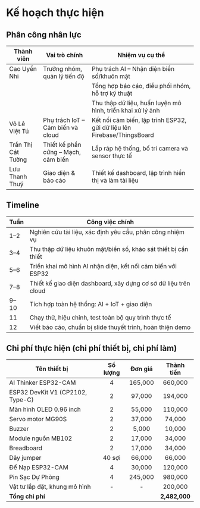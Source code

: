 # Kế hoạch thực hiện

## Phân công nhân lực

| Thành viên | Vai trò chính | Nhiệm vụ cụ thể |
| --- | ---- | ------ |
| Cao Uyển Nhi | Trưởng nhóm, quản lý tiến độ | Phụ trách AI – Nhận diện biển số/khuôn mặt|
| | | Tổng hợp báo cáo, điều phối nhóm, hỗ trợ kỹ thuật|
| | | Thu thập dữ liệu, huấn luyện mô hình, triển khai xử lý ảnh |
| Võ Lê Việt Tú | Phụ trách IoT – Cảm biến và cloud | Kết nối cảm biến, lập trình ESP32, gửi dữ liệu lên Firebase/ThingsBoard |
| Trần Thị Cát Tường | Thiết kế phần cứng – Mạch, cảm biến | Lắp ráp hệ thống, bố trí camera và sensor thực tế |
| Lưu Thanh Thuý | Giao diện & báo cáo | Thiết kế dashboard, lập trình hiển thị và làm tài liệu |

## Timeline

| Tuần | Công việc chính |
| --- | ----------------- |
| 1–2 | Nghiên cứu tài liệu, xác định yêu cầu, phân công nhiệm vụ |
| 3–4 | Thu thập dữ liệu khuôn mặt/biển số, khảo sát thiết bị cần thiết |
| 5–6 | Triển khai mô hình AI nhận diện, kết nối cảm biến với ESP32 |
| 7–8 | Thiết kế giao diện dashboard, xây dựng cơ sở dữ liệu trên cloud |
| 9–10 | Tích hợp toàn hệ thống: AI + IoT + giao diện |
| 11 | Chạy thử, hiệu chỉnh, test toàn bộ quy trình thực tế |
| 12 | Viết báo cáo, chuẩn bị slide thuyết trình, hoàn thiện demo |

## Chi phí thực hiện (chi phí thiết bị, chi phí làm)

| **Tên thiết bị** | **Số lượng** | **Đơn giá** | **Thành tiền** |
|----------------------|:------:|:---------:|:---------:|
| AI Thinker ESP32-CAM | 4               | 165,000        | 660,000        |
| ESP32 DevKit V1 (CP2102, Type-C)         | 2               | 97,000         | 194,000        |
| Màn hình OLED 0.96 inch                  | 2               | 55,000         | 110,000        |
| Servo motor MG90S                        | 2               | 37,000         | 74,000         |
| Buzzer                                | 2               | 5,000          | 10,000         |
| Module nguồn MB102                       | 2               | 17,000         | 34,000         |
| Breadboard                 | 2               | 17,000         | 34,000         |
| Dây jumper                      | 40 sợi   | 66,000         | 66,000      |
| Đế Nạp ESP32-CAM                      | 4   | 30,000         | 120,000        |
| Pin Sạc Dự Phòng                | 4               | 245,000         | 980,000        |
|Vật tư lắp đặt, khung mô hình| - | - |200,000 |
| **Tổng chi phí** | | | **2,482,000** |
